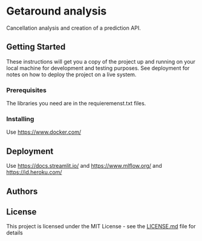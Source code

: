 # Getaround analysis

Cancellation analysis and creation of a prediction API.

## Getting Started

These instructions will get you a copy of the project up and running on your local machine for development and testing purposes. See deployment for notes on how to deploy the project on a live system.

### Prerequisites

The libraries you need are in the requieremenst.txt files.

### Installing

Use https://www.docker.com/


## Deployment

Use https://docs.streamlit.io/ and https://www.mlflow.org/ and https://id.heroku.com/

## Authors



## License

This project is licensed under the MIT License - see the [LICENSE.md](LICENSE.md) file for details

